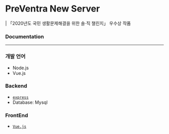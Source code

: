 # PreVentra New Server
| 「2020년도 국민 생활문제해결을 위한 솔·직 챌린지」 우수상 작품
### Documentation
---
### 개발 언어

- Node.js
- Vue.js

### Backend

- [`express`](https://expressjs.com/)
- Database: Mysql

### FrontEnd

- [`Vue.js`](https://vuejs.org/)
